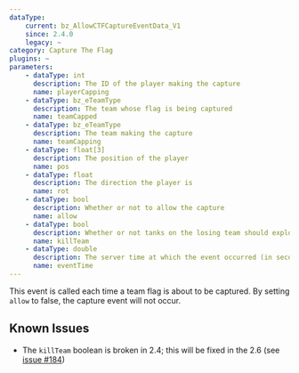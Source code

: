 ```yaml
---
dataType:
    current: bz_AllowCTFCaptureEventData_V1
    since: 2.4.0
    legacy: ~
category: Capture The Flag
plugins: ~
parameters:
    - dataType: int
      description: The ID of the player making the capture
      name: playerCapping
    - dataType: bz_eTeamType
      description: The team whose flag is being captured
      name: teamCapped
    - dataType: bz_eTeamType
      description: The team making the capture
      name: teamCapping
    - dataType: float[3]
      description: The position of the player
      name: pos
    - dataType: float
      description: The direction the player is
      name: rot
    - dataType: bool
      description: Whether or not to allow the capture
      name: allow
    - dataType: bool
      description: Whether or not tanks on the losing team should explode
      name: killTeam
    - dataType: double
      description: The server time at which the event occurred (in seconds)
      name: eventTime
---
```


This event is called each time a team flag is about to be captured. By setting `allow` to false, the capture event will not occur.

## Known Issues

- The `killTeam` boolean is broken in 2.4; this will be fixed in the 2.6 (see [issue #184](https://github.com/BZFlag-Dev/bzflag/issues/184))
